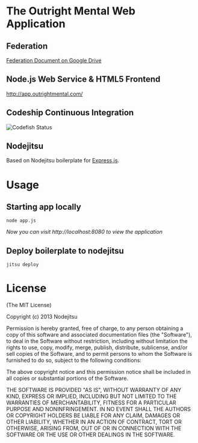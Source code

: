 The Outright Mental Web Application
===================================

Federation
----------
[Federation Document on Google Drive](https://docs.google.com/document/d/1XsUguBMxcfvw79Pb978qjPgioRe_m9DcRn4UNMCTPNY/edit)

Node.js Web Service & HTML5 Frontend
------------------------------------
http://app.outrightmental.com/

## Codeship Continuous Integration
![Codefish Status](https://www.codeship.io/projects/4d142b50-3183-0131-d72e-0ab595d4f030/status)

## Nodejitsu
Based on Nodejitsu boilerplate for [Express.js](http://express.js.com).

# Usage

## Starting app locally

    node app.js

*Now you can visit http://localhost:8080 to view the application*

## Deploy boilerplate to nodejitsu

    jitsu deploy

# License

(The MIT License)

Copyright (c) 2013 Nodejitsu

Permission is hereby granted, free of charge, to any person obtaining a copy of this software and associated documentation files (the "Software"), to deal in the Software without restriction, including without limitation the rights to use, copy, modify, merge, publish, distribute, sublicense, and/or sell copies of the Software, and to permit persons to whom the Software is furnished to do so, subject to the following conditions:

The above copyright notice and this permission notice shall be included in all copies or substantial portions of the Software.

THE SOFTWARE IS PROVIDED "AS IS", WITHOUT WARRANTY OF ANY KIND, EXPRESS OR IMPLIED, INCLUDING BUT NOT LIMITED TO THE WARRANTIES OF MERCHANTABILITY, FITNESS FOR A PARTICULAR PURPOSE AND NONINFRINGEMENT. IN NO EVENT SHALL THE AUTHORS OR COPYRIGHT HOLDERS BE LIABLE FOR ANY CLAIM, DAMAGES OR OTHER LIABILITY, WHETHER IN AN ACTION OF CONTRACT, TORT OR OTHERWISE, ARISING FROM, OUT OF OR IN CONNECTION WITH THE SOFTWARE OR THE USE OR OTHER DEALINGS IN THE SOFTWARE.
